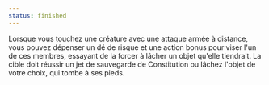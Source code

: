 ```yaml
---
status: finished
---
```

Lorsque vous touchez une créature avec une attaque armée à distance, vous pouvez dépenser un dé de risque et une action bonus pour viser l'un de ces membres, essayant de la forcer à lâcher un objet qu'elle tiendrait. La cible doit réussir un jet de sauvegarde de Constitution ou lâchez l'objet de votre choix, qui tombe à ses pieds.
